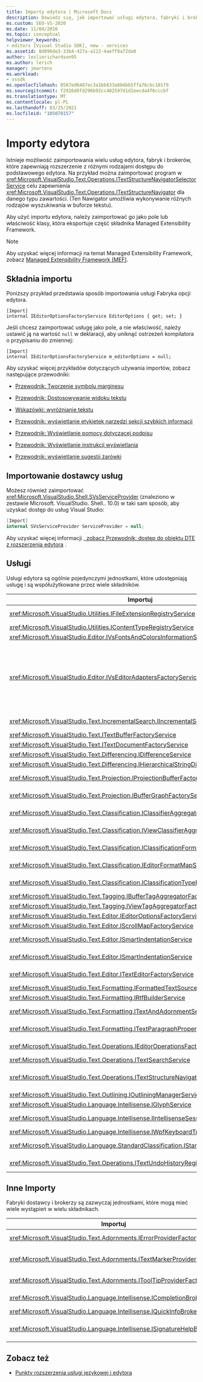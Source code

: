 ```yaml
---
title: Importy edytora | Microsoft Docs
description: Dowiedz się, jak importować usługi edytora, fabryki i brokerów, które udostępniają swoje rozszerzenia różnym rodzajom dostępu do podstawowego edytora.
ms.custom: SEO-VS-2020
ms.date: 11/04/2016
ms.topic: conceptual
helpviewer_keywords:
- editors [Visual Studio SDK], new - services
ms.assetid: 8d096de3-33b4-427a-a122-4aeff8a72da0
author: leslierichardson95
ms.author: lerich
manager: jmartens
ms.workload:
- vssdk
ms.openlocfilehash: 0587ed6487ec3a1bb833a804bb5ffa76cbc101f9
ms.sourcegitcommit: f2916d8fd296b92cc402597d1d1eecda4f6cccbf
ms.translationtype: MT
ms.contentlocale: pl-PL
ms.lasthandoff: 03/25/2021
ms.locfileid: "105070157"
---
```

# <a name="editor-imports"></a>Importy edytora
Istnieje możliwość zaimportowania wielu usług edytora, fabryk i brokerów, które zapewniają rozszerzenie z różnymi rodzajami dostępu do podstawowego edytora. Na przykład można zaimportować program w <xref:Microsoft.VisualStudio.Text.Operations.ITextStructureNavigatorSelectorService> celu zapewnienia <xref:Microsoft.VisualStudio.Text.Operations.ITextStructureNavigator> dla danego typu zawartości. (Ten Nawigator umożliwia wykonywanie różnych rodzajów wyszukiwania w buforze tekstu).

 Aby użyć importu edytora, należy zaimportować go jako pole lub właściwość klasy, która eksportuje część składnika Managed Extensibility Framework.

> [!NOTE]
> Aby uzyskać więcej informacji na temat Managed Extensibility Framework, zobacz [Managed Extensibility Framework (MEF)](/dotnet/framework/mef/index).

## <a name="import-syntax"></a>Składnia importu
 Poniższy przykład przedstawia sposób importowania usługi Fabryka opcji edytora.

```
[Import]
internal IEditorOptionsFactoryService EditorOptions { get; set; }
```

 Jeśli chcesz zaimportować usługę jako pole, a nie właściwość, należy ustawić ją na wartość `null` w deklaracji, aby uniknąć ostrzeżeń kompilatora o przypisaniu do zmiennej:

```
[Import]
internal IEditorOptionsFactoryService m_editorOptions = null;
```

 Aby uzyskać więcej przykładów dotyczących używania importów, zobacz następujące przewodniki:

- [Przewodnik: Tworzenie symbolu marginesu](../extensibility/walkthrough-creating-a-margin-glyph.md)

- [Przewodnik: Dostosowywanie widoku tekstu](../extensibility/walkthrough-customizing-the-text-view.md)

- [Wskazówki: wyróżnianie tekstu](../extensibility/walkthrough-highlighting-text.md)

- [Przewodnik: wyświetlanie etykietek narzędzi sekcji szybkich informacji](../extensibility/walkthrough-displaying-quickinfo-tooltips.md)

- [Przewodnik: Wyświetlanie pomocy dotyczącej podpisu](../extensibility/walkthrough-displaying-signature-help.md)

- [Przewodnik: Wyświetlanie instrukcji wyświetlania](../extensibility/walkthrough-displaying-statement-completion.md)

- [Przewodnik: wyświetlanie sugestii żarówki](../extensibility/walkthrough-displaying-light-bulb-suggestions.md)

## <a name="import-the-service-provider"></a>Importowanie dostawcy usług
 Możesz również zaimportować <xref:Microsoft.VisualStudio.Shell.SVsServiceProvider> (znaleziono w zestawie Microsoft. VisualStudio. Shell.. 10.0) w taki sam sposób, aby uzyskać dostęp do usług Visual Studio:

```csharp
[Import]
internal SVsServiceProvider ServiceProvider = null;
```

 Aby uzyskać więcej informacji [, zobacz Przewodnik: dostęp do obiektu DTE z rozszerzenia edytora](../extensibility/walkthrough-accessing-the-dte-object-from-an-editor-extension.md) .

## <a name="services"></a>Usługi
 Usługi edytora są ogólnie pojedynczymi jednostkami, które udostępniają usługę i są współużytkowane przez wiele składników.

|Importuj|Umożliwiające|
|------------|--------------|
|<xref:Microsoft.VisualStudio.Utilities.IFileExtensionRegistryService>|Relacja między rozszerzeniami plików a <xref:Microsoft.VisualStudio.Utilities.IContentType> obiektami.|
|<xref:Microsoft.VisualStudio.Utilities.IContentTypeRegistryService>|Kolekcja obiektów <xref:Microsoft.VisualStudio.Utilities.IContentType>.|
|<xref:Microsoft.VisualStudio.Editor.IVsFontsAndColorsInformationService>|<xref:Microsoft.VisualStudio.Editor.IVsFontsAndColorsInformation> elementy.|
|<xref:Microsoft.VisualStudio.Editor.IVsEditorAdaptersFactoryService>|Wiele obiektów kart edytora:<br /><br /> <xref:Microsoft.VisualStudio.TextManager.Interop.IVsCodeWindow><br /><br /> <xref:Microsoft.VisualStudio.TextManager.Interop.IVsTextBuffer><br /><br /> <xref:Microsoft.VisualStudio.TextManager.Interop.IVsTextBufferCoordinator><br /><br /> <xref:Microsoft.VisualStudio.TextManager.Interop.IVsTextView>|
|<xref:Microsoft.VisualStudio.Text.IncrementalSearch.IIncrementalSearchFactoryService>|<xref:Microsoft.VisualStudio.Text.IncrementalSearch.IIncrementalSearch>Obiekt dla danego widoku tekstu.|
|<xref:Microsoft.VisualStudio.Text.ITextBufferFactoryService>|A <xref:Microsoft.VisualStudio.Text.ITextBuffer> .|
|<xref:Microsoft.VisualStudio.Text.ITextDocumentFactoryService>|A <xref:Microsoft.VisualStudio.Text.ITextDocument> .|
|<xref:Microsoft.VisualStudio.Text.Differencing.IDifferenceService>|<xref:Microsoft.VisualStudio.Text.Differencing.IDifferenceCollection%601>Różnice.|
|<xref:Microsoft.VisualStudio.Text.Differencing.IHierarchicalStringDifferenceService>|<xref:Microsoft.VisualStudio.Text.Differencing.IHierarchicalDifferenceCollection>Różnice.|
|<xref:Microsoft.VisualStudio.Text.Projection.IProjectionBufferFactoryService>|<xref:Microsoft.VisualStudio.Text.Projection.IProjectionBuffer>Lub <xref:Microsoft.VisualStudio.Text.Projection.IElisionBuffer> .|
|<xref:Microsoft.VisualStudio.Text.Projection.IBufferGraphFactoryService>|<xref:Microsoft.VisualStudio.Text.Projection.IBufferGraph>Dla zestawu <xref:Microsoft.VisualStudio.Text.ITextBuffer> obiektów.|
|<xref:Microsoft.VisualStudio.Text.Classification.IClassifierAggregatorService>|<xref:Microsoft.VisualStudio.Text.Classification.IClassifier>A <xref:Microsoft.VisualStudio.Text.ITextBuffer> .|
|<xref:Microsoft.VisualStudio.Text.Classification.IViewClassifierAggregatorService>|<xref:Microsoft.VisualStudio.Text.Classification.IClassifier>A <xref:Microsoft.VisualStudio.Text.Editor.ITextView> .|
|<xref:Microsoft.VisualStudio.Text.Classification.IClassificationFormatMapService>|<xref:Microsoft.VisualStudio.Text.Classification.IClassificationFormatMap>A <xref:Microsoft.VisualStudio.Text.Editor.ITextView> .|
|<xref:Microsoft.VisualStudio.Text.Classification.IEditorFormatMapService>|<xref:Microsoft.VisualStudio.Text.Classification.IEditorFormatMap>A <xref:Microsoft.VisualStudio.Text.Editor.ITextView> .|
|<xref:Microsoft.VisualStudio.Text.Classification.IClassificationTypeRegistryService>|Zachowuje kolekcję <xref:Microsoft.VisualStudio.Text.Classification.IClassificationType> obiektów.|
|<xref:Microsoft.VisualStudio.Text.Tagging.IBufferTagAggregatorFactoryService>|<xref:Microsoft.VisualStudio.Text.Tagging.ITagAggregator%601>Dla buforu tekstu.|
|<xref:Microsoft.VisualStudio.Text.Tagging.IViewTagAggregatorFactoryService>|<xref:Microsoft.VisualStudio.Text.Tagging.ITagAggregator%601>Dla widoku tekstu.|
|<xref:Microsoft.VisualStudio.Text.Editor.IEditorOptionsFactoryService>|<xref:Microsoft.VisualStudio.Text.Editor.IEditorOptions>Dla określonego zakresu.|
|<xref:Microsoft.VisualStudio.Text.Editor.IScrollMapFactoryService>|<xref:Microsoft.VisualStudio.Text.Editor.IScrollMap>Dla widoku tekstu.|
|<xref:Microsoft.VisualStudio.Text.Editor.ISmartIndentationService>|<xref:Microsoft.VisualStudio.Text.Editor.ISmartIndent>A <xref:Microsoft.VisualStudio.Text.Editor.ITextView> .|
|<xref:Microsoft.VisualStudio.Text.Editor.ISmartIndentationService>|Pobiera Automatyczne wcięcie za pomocą <xref:Microsoft.VisualStudio.Text.Editor.ISmartIndentProvider> obiektów.|
|<xref:Microsoft.VisualStudio.Text.Editor.ITextEditorFactoryService>|Zarządza przez <xref:Microsoft.VisualStudio.Text.Editor.IWpfTextViewHost> <xref:Microsoft.VisualStudio.Text.Editor.IWpfTextView> .|
|<xref:Microsoft.VisualStudio.Text.Formatting.IFormattedTextSourceFactoryService>|A <xref:Microsoft.VisualStudio.Text.Formatting.IFormattedLineSource> .|
|<xref:Microsoft.VisualStudio.Text.Formatting.IRtfBuilderService>|Generuje tekst sformatowany w formacie RTF z zestawu zakresów migawek.|
|<xref:Microsoft.VisualStudio.Text.Formatting.ITextAndAdornmentSequencerFactoryService>|A <xref:Microsoft.VisualStudio.Text.Formatting.ITextAndAdornmentSequencer> dla elementu <xref:Microsoft.VisualStudio.Text.Editor.ITextView> .|
|<xref:Microsoft.VisualStudio.Text.Formatting.ITextParagraphPropertiesFactoryService>|Element <xref:System.Windows.Media.TextFormatting.TextParagraphProperties> do formatowania wierszy tekstu w widoku.|
|<xref:Microsoft.VisualStudio.Text.Operations.IEditorOperationsFactoryService>|<xref:Microsoft.VisualStudio.Text.Operations.IEditorOperations>Obiekt dla elementu <xref:Microsoft.VisualStudio.Text.Editor.ITextView> .|
|<xref:Microsoft.VisualStudio.Text.Operations.ITextSearchService>|Przeszukuje migawkę tekstu.|
|<xref:Microsoft.VisualStudio.Text.Operations.ITextStructureNavigatorSelectorService>|A <xref:Microsoft.VisualStudio.Text.Operations.ITextStructureNavigator> <xref:Microsoft.VisualStudio.Text.ITextBuffer> przez <xref:Microsoft.VisualStudio.Utilities.IContentType> .|
|<xref:Microsoft.VisualStudio.Text.Outlining.IOutliningManagerService>|<xref:Microsoft.VisualStudio.Text.Outlining.IOutliningManager>Dla widoku tekstu.|
|<xref:Microsoft.VisualStudio.Language.Intellisense.IGlyphService>|Standardowy zestaw symboli.|
|<xref:Microsoft.VisualStudio.Language.Intellisense.IIntellisenseSessionStackMapService>|<xref:Microsoft.VisualStudio.Language.Intellisense.IIntellisenseSessionStack>A <xref:Microsoft.VisualStudio.Text.Editor.ITextView> .|
|<xref:Microsoft.VisualStudio.Language.Intellisense.IWpfKeyboardTrackingService>|Śledzi obsługę klawiatury.|
|<xref:Microsoft.VisualStudio.Language.StandardClassification.IStandardClassificationService>|<xref:Microsoft.VisualStudio.Text.Classification.IClassificationType>Obiekty standardowe.|
|<xref:Microsoft.VisualStudio.Text.Operations.ITextUndoHistoryRegistry>|Utrzymuje relację między buforami i  <xref:Microsoft.VisualStudio.Text.Operations.ITextUndoHistory> obiektami tekstu.|

## <a name="other-imports"></a>Inne Importy
 Fabryki dostawcy i brokerzy są zazwyczaj jednostkami, które mogą mieć wiele wystąpień w wielu składnikach.

|Importuj|Umożliwiające|
|------------|--------------|
|<xref:Microsoft.VisualStudio.Text.Adornments.IErrorProviderFactory>|A <xref:Microsoft.VisualStudio.Text.Tagging.SimpleTagger%601> typu <xref:Microsoft.VisualStudio.Text.Tagging.ErrorTag> ) dla danego buforu.|
|<xref:Microsoft.VisualStudio.Text.Adornments.ITextMarkerProviderFactory>|Moduł tagujący znacznika tekstu (a <xref:Microsoft.VisualStudio.Text.Tagging.SimpleTagger%601> typu <xref:Microsoft.VisualStudio.Text.Tagging.TextMarkerTag> ).|
|<xref:Microsoft.VisualStudio.Text.Adornments.IToolTipProviderFactory>|<xref:Microsoft.VisualStudio.Text.Adornments.IToolTipProvider>Dla danego elementu <xref:Microsoft.VisualStudio.Text.Editor.ITextView> .|
|<xref:Microsoft.VisualStudio.Language.Intellisense.ICompletionBroker>|A <xref:Microsoft.VisualStudio.Language.Intellisense.ICompletionSession> .|
|<xref:Microsoft.VisualStudio.Language.Intellisense.IQuickInfoBroker>|A <xref:Microsoft.VisualStudio.Language.Intellisense.IQuickInfoSession> .|
|<xref:Microsoft.VisualStudio.Language.Intellisense.ISignatureHelpBroker>|A <xref:Microsoft.VisualStudio.Language.Intellisense.ISignatureHelpSession> .|

## <a name="see-also"></a>Zobacz też
- [Punkty rozszerzenia usługi językowej i edytora](../extensibility/language-service-and-editor-extension-points.md)
